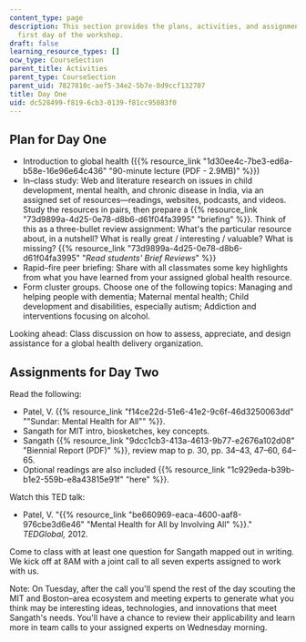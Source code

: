 ```yaml
---
content_type: page
description: This section provides the plans, activities, and assignments for the
  first day of the workshop.
draft: false
learning_resource_types: []
ocw_type: CourseSection
parent_title: Activities
parent_type: CourseSection
parent_uid: 7827810c-aef5-34e2-5b7e-0d9ccf132707
title: Day One
uid: dc528499-f819-6cb3-0139-f81cc95083f0
---
```

## Plan for Day One

- Introduction to global health ({{% resource_link "1d30ee4c-7be3-ed6a-b58e-16e96e64c436" "90-minute lecture (PDF - 2.9MB)" %}})
- In–class study: Web and literature research on issues in child development, mental health, and chronic disease in India, via an assigned set of resources—readings, websites, podcasts, and videos. Study the resources in pairs, then prepare a {{% resource_link "73d9899a-4d25-0e78-d8b6-d61f04fa3995" "briefing" %}}. Think of this as a three-bullet review assignment: What's the particular resource about, in a nutshell? What is really great / interesting / valuable? What is missing? {{% resource_link "73d9899a-4d25-0e78-d8b6-d61f04fa3995" "*Read students' Brief Reviews*" %}}
- Rapid–fire peer briefing: Share with all classmates some key highlights from what you have learned from your assigned global health resource. 
- Form cluster groups. Choose one of the following topics: Managing and helping people with dementia; Maternal mental health; Child development and disabilities, especially autism; Addiction and interventions focusing on alcohol.

Looking ahead: Class discussion on how to assess, appreciate, and design assistance for a global health delivery organization.

## Assignments for Day Two

Read the following:

- Patel, V. {{% resource_link "f14ce22d-51e6-41e2-9c6f-46d3250063dd" "\"Sundar: Mental Health for All\"" %}}.
- Sangath for MIT intro, biosketches, key concepts.
- Sangath {{% resource_link "9dcc1cb3-413a-4613-9b77-e2676a102d08" "Biennial Report (PDF)" %}}, review map to p. 30, pp. 34–43, 47–60, 64–65.
- Optional readings are also included {{% resource_link "1c929eda-b39b-b1e2-559b-e8a43815e91f" "here" %}}.

Watch this TED talk:

- Patel, V. "{{% resource_link "be660969-eaca-4600-aaf8-976cbe3d6e46" "Mental Health for All by Involving All" %}}." *TEDGlobal,* 2012.

Come to class with at least one question for Sangath mapped out in writing. We kick off at 8AM with a joint call to all seven experts assigned to work with us.

Note: On Tuesday, after the call you'll spend the rest of the day scouting the MIT and Boston–area ecosystem and meeting experts to generate what you think may be interesting ideas, technologies, and innovations that meet Sangath's needs. You'll have a chance to review their applicability and learn more in team calls to your assigned experts on Wednesday morning.